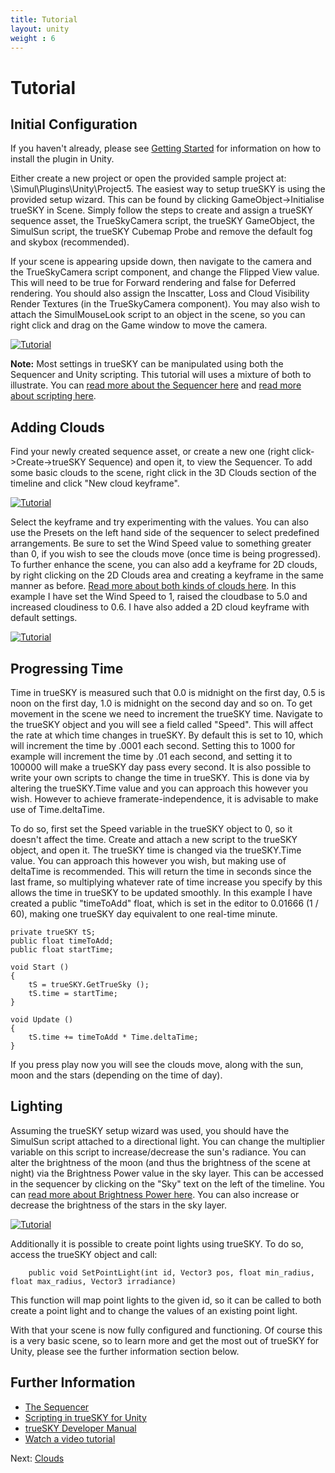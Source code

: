 ```yaml
---
title: Tutorial
layout: unity
weight : 6
---
```

 
Tutorial
========

Initial Configuration
-------------------------

If you haven't already, please see [Getting Started](https://docs.simul.co/unity/) for information on how to install the plugin in Unity.

Either create a new project or open the provided sample project at: \Simul\Plugins\Unity\Project5. The easiest way to setup trueSKY is using the provided setup wizard. This can be found by clicking GameObject->Initialise trueSKY in Scene. Simply follow the steps to create and assign a trueSKY sequence asset, the TrueSkyCamera script, the trueSKY GameObject, the SimulSun script, the trueSKY Cubemap Probe and remove the default fog and skybox (recommended).

If your scene is appearing upside down, then navigate to the camera and the TrueSkyCamera script component, and change the Flipped View value. This will need to be true for Forward rendering and false for Deferred rendering. You should also assign the Inscatter, Loss and Cloud Visibility Render Textures (in the TrueSkyCamera component). You may also wish to attach the SimulMouseLook script to an object in the scene, so you can right click and drag on the Game window to move the camera.

<a href="https://docs.simul.co/unity/images/RenderTexturesAssigned.png"><img src="https://docs.simul.co/unity/images/RenderTexturesAssigned.png" alt="Tutorial"/></a> 

**Note:** Most settings in trueSKY can be manipulated using both the Sequencer and Unity scripting. This tutorial will uses a mixture of both to illustrate. You can [read more about the Sequencer here](https://docs.simul.co/reference/man_8_sequencer.html) and [read more about scripting here](https://docs.simul.co/unity/Scripting.html).


Adding Clouds
-------------------------

Find your newly created sequence asset, or create a new one (right click->Create->trueSKY Sequence) and open it, to view the Sequencer. To add some basic clouds to the scene, right click in the 3D Clouds section of the timeline and click "New cloud keyframe".

<a href="https://docs.simul.co/unity/images/SequencerClouds.png"><img src="https://docs.simul.co/unity/images/SequencerClouds.png" alt="Tutorial"/></a>  

Select the keyframe and try experimenting with the values. You can also use the Presets on the left hand side of the sequencer to select predefined arrangements. Be sure to set the Wind Speed value to something greater than 0, if you wish to see the clouds move (once time is being progressed). To further enhance the scene, you can also add a keyframe for 2D clouds, by right clicking on the 2D Clouds area and creating a keyframe in the same manner as before. [Read more about both kinds of clouds here](https://docs.simul.co/unity/Clouds.html). In this example I have set the Wind Speed to 1, raised the cloudbase to 5.0 and increased cloudiness to 0.6. I have also added a 2D cloud keyframe with default settings. 

<a href="https://docs.simul.co/unity/images/CloudsScene.png"><img src="https://docs.simul.co/unity/images/CloudsScene.png" alt="Tutorial"/></a>  


Progressing Time
-------------------------

Time in trueSKY is measured such that 0.0 is midnight on the first day, 0.5 is noon on the first day, 1.0 is midnight on the second day and so on. To get movement in the scene we need to increment the trueSKY time. Navigate to the trueSKY object and you will see a field called "Speed". This will affect the rate at which time changes in trueSKY. By default this is set to 10, which will increment the time by .0001 each second. Setting this to 1000 for example will increment the time by .01 each second, and setting it to 100000 will make a trueSKY day pass every second. It is also possible to write your own scripts to change the time in trueSKY. This is done via by altering the trueSKY.Time value and you can approach this however you wish. However to achieve framerate-independence, it is advisable to make use of Time.deltaTime. 

To do so, first set the Speed variable in the trueSKY object to 0, so it doesn't affect the time. Create and attach a new script to the trueSKY object, and open it. The trueSKY time is changed via the trueSKY.Time value. You can approach this however you wish, but making use of deltaTime is recommended. This will return the time in seconds since the last frame, so multiplying whatever rate of time increase you specify by this allows the time in trueSKY to be updated smoothly. In this example I have created a public "timeToAdd" float, which is set in the editor to 0.01666 (1 / 60), making one trueSKY day equivalent to one real-time minute.

	private trueSKY tS;
	public float timeToAdd;
	public float startTime;
	 
	void Start () 
	{
		tS = trueSKY.GetTrueSky ();
		tS.time = startTime; 
	}
	 
	void Update () 
	{ 
		tS.time += timeToAdd * Time.deltaTime;
	}

If you press play now you will see the clouds move, along with the sun, moon and the stars (depending on the time of day). 


Lighting
-------------------------
 
Assuming the trueSKY setup wizard was used, you should have the SimulSun script attached to a directional light. You can change the multiplier variable on this script to increase/decrease the sun's radiance. You can alter the brightness of the moon (and thus the brightness of the scene at night) via the Brightness Power value in the sky layer. This can be accessed in the sequencer by clicking on the "Sky" text on the left of the timeline. You can [read more about Brightness Power here](https://docs.simul.co/reference/man_8_sequencer.html). You can also increase or decrease the brightness of the stars in the sky layer.

<a href="https://docs.simul.co/unity/images/BrightnessPower.png"><img src="https://docs.simul.co/unity/images/BrightnessPower.png" alt="Tutorial"/></a>  

Additionally it is possible to create point lights using trueSKY. To do so, access the trueSKY object and call:

		public void SetPointLight(int id, Vector3 pos, float min_radius, float max_radius, Vector3 irradiance)

This function will map point lights to the given id, so it can be called to both create a point light and to change the values of an existing point light.


With that your scene is now fully configured and functioning. Of course this is a very basic scene, so to learn more and get the most out of trueSKY for Unity, please see the further information section below.


Further Information
--------------
 
* [The Sequencer](https://docs.simul.co/reference/man_8_sequencer.html)  
* [Scripting in trueSKY for Unity](https://docs.simul.co/unity/Scripting.html)
* [trueSKY Developer Manual](https://docs.simul.co/reference/)
* [Watch a video tutorial](https://www.youtube.com/watch?v=Eljf5CjZ4vc)


Next: <a href="/unity/Clouds">Clouds</a>
 
